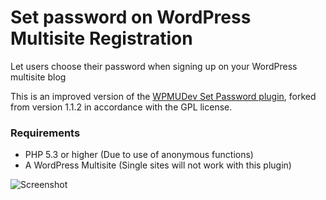 Set password on WordPress Multisite Registration
============================

Let users choose their password when signing up on your WordPress multisite blog

This is an improved version of the [WPMUDev Set Password plugin](http://premium.wpmudev.org/forums/tags/set-password), forked from version 1.1.2 in accordance with the GPL license.

### Requirements

* PHP 5.3 or higher (Due to use of anonymous functions)
* A WordPress Multisite (Single sites will not work with this plugin)

![Screenshot](https://raw.githubusercontent.com/khromov/wp-signup-multisite-password/master/screenshot-1.png)
